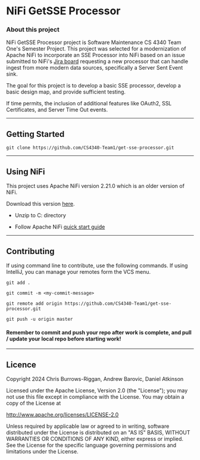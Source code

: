 # NiFi GetSSE Processor

### About this project

NiFi GetSSE Processor project is Software Maintenance CS 4340 Team One's Semester Project. This project was selected for
a modernization of Apache NiFi to incorporate an SSE Processor into NiFi based on an issue submitted to NiFi's [Jira
board](https://issues.apache.org/jira/browse/NIFI-12544) requesting a new processor that can handle ingest from more
modern data sources, specifically a Server Sent Event sink.

The goal for this project is to develop a basic SSE processor, develop a basic design map, and provide sufficient testing.

If time permits, the inclusion of additional features 
like OAuth2, SSL Certificates, and Server Time Out events.


-------------------------------------

## Getting Started

```
git clone https://github.com/CS4340-Team1/get-sse-processor.git
```

--------------------------------------

## Using NiFi

This project uses Apache NiFi version 2.21.0 which is an older version of NiFi.

Download this version [here](https://archive.apache.org/dist/nifi/1.21.0/nifi-1.21.0-bin.zip). 

* Unzip to C: directory

* Follow Apache NiFi [quick start guide](https://nifi.apache.org/documentation/v1/)

--------------------------------------

## Contributing

If using command line to contribute, use the following commands. If using IntelliJ, you can manage your remotes form the 
VCS menu.

``` 
git add .

git commit -m <my-commit-message> 

git remote add origin https://github.com/CS4340-Team1/get-sse-processor.git

git push -u origin master
```
#### **Remember to commit and push your repo after work is complete, and pull / update your local repo before starting work!**

--------------------------------------

## Licence

Copyright 2024 Chris Burrows-Riggan, Andrew Barovic, Daniel Atkinson

Licensed under the Apache License, Version 2.0 (the "License");
you may not use this file except in compliance with the License.
You may obtain a copy of the License at

http://www.apache.org/licenses/LICENSE-2.0

Unless required by applicable law or agreed to in writing, software
distributed under the License is distributed on an "AS IS" BASIS,
WITHOUT WARRANTIES OR CONDITIONS OF ANY KIND, either express or implied.
See the License for the specific language governing permissions and
limitations under the License.